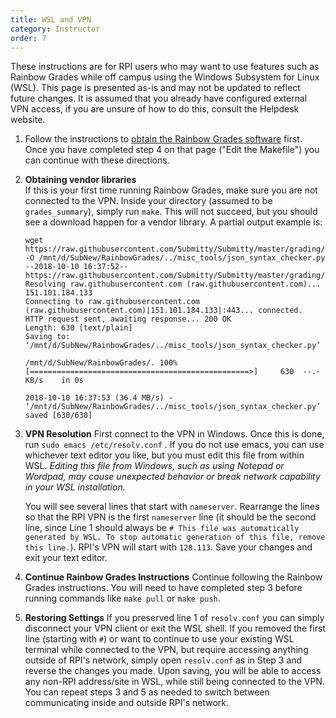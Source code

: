 ```yaml
---
title: WSL and VPN
category: Instructor
order: 7
---
```


These instructions are for RPI users who may want to use features such as Rainbow Grades while off campus using the Windows Subsystem for Linux (WSL). 
This page is presented as-is and may not be updated to reflect future changes. It is assumed that you already have configured external VPN access, if
you are unsure of how to do this, consult the Helpdesk website.

1. Follow the instructions to [obtain the Rainbow Grades software]() first. Once you have completed step 4 on that page ("Edit the Makefile") you can continue with these directions.

2. **Obtaining vendor libraries**  
   If this is your first time running Rainbow Grades, make sure you are not connected to the VPN. Inside your directory (assumed to be `grades_summary`), simply run `make`. This will not succeed, but you should see a download happen for a vendor library. A partial output example is:

   ```
   wget https://raw.githubusercontent.com/Submitty/Submitty/master/grading/json_syntax_checker.py -O /mnt/d/SubNew/RainbowGrades/../misc_tools/json_syntax_checker.py
   --2018-10-10 16:37:52--  https://raw.githubusercontent.com/Submitty/Submitty/master/grading/json_syntax_checker.py
   Resolving raw.githubusercontent.com (raw.githubusercontent.com)... 151.101.184.133
   Connecting to raw.githubusercontent.com (raw.githubusercontent.com)|151.101.184.133|:443... connected.
   HTTP request sent, awaiting response... 200 OK
   Length: 630 [text/plain]
   Saving to: ‘/mnt/d/SubNew/RainbowGrades/../misc_tools/json_syntax_checker.py’

   /mnt/d/SubNew/RainbowGrades/. 100%[=================================================>]     630  --.-KB/s    in 0s

   2018-10-10 16:37:53 (36.4 MB/s) - ‘/mnt/d/SubNew/RainbowGrades/../misc_tools/json_syntax_checker.py’ saved [630/630]
   ```

3. **VPN Resolution**
   First connect to the VPN in Windows. Once this is done, run `sudo emacs /etc/resolv.conf` . If you do not use emacs, you can use whichever text editor you like, but you must edit this file from within WSL. *Editing this file from Windows, such as using Notepad or Wordpad, may cause unexpected behavior or break network capability in your WSL installation.*

   You will see several lines that start with `nameserver`. Rearrange the lines so that the RPI VPN is the first `nameserver` line (it should be the second line, since Line 1 should always be `# This file was automatically generated by WSL. To stop automatic generation of this file, remove this line.`). RPI's VPN will start with `128.113`. Save your changes and exit your text editor.

4. **Continue Rainbow Grades Instructions**
   Continue following the Rainbow Grades instructions. You will need to have completed step 3 before running commands like `make pull` or `make push`.

5. **Restoring Settings**
   If you preserved line 1 of `resolv.conf` you can simply disconnect your VPN client or exit the WSL shell. If you removed the first line (starting with `#`) or want to continue to use your existing WSL terminal while connected to the VPN, but require accessing anything outside of RPI's network, simply open `resolv.conf` as in Step 3 and reverse the changes you made. Upon saving, you will be able to access any non-RPI address/site in WSL, while still being connected to the VPN. You can repeat steps 3 and 5 as needed to switch between communicating inside and outside RPI's network.
